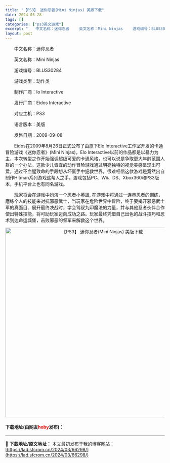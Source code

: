 ```yaml
---
title: "【PS3】 迷你忍者(Mini Ninjas) 美版下载"
date: 2024-03-28
tags: []
categories: ["ps3英文游戏"]
excerpt: "　　中文名称：迷你忍者 　　英文名称：Mini Ninjas 　　游戏编号：BLUS30284 　　游戏类型：动作类 　　制作厂商：Io Interactive 　　发行厂商：Eidos Interactive 　　对应主机：PS3 　　语言版本：美版 　　发售日期：2009-09-08 　　Eid&hellip;"
layout: post
---
```


 <p>　　中文名称：迷你忍者</p> <p>　　英文名称：Mini Ninjas</p> <p>　　游戏编号：BLUS30284</p> <p>　　游戏类型：动作类</p> <p>　　制作厂商：Io Interactive</p> <p>　　发行厂商：Eidos Interactive</p> <p>　　对应主机：PS3</p> <p>　　语言版本：美版</p> <p>　　发售日期：2009-09-08</p> <p>　　Eidos在2009年8月26日正式公布了由旗下Elo Interactive工作室开发的卡通冒险游戏《迷你忍者》(Mini Ninjas)，Elo Interactive以前的作品都是以暴力为主，本次转型之作开始强调超级可爱的卡通风格，也可以说是争取更大年龄范围人群的一个办法。这款少儿皆宜的动作冒险游戏通过明亮独特的视觉美感呈现出可爱，通过不血腥致命的手段想从坏蛋手中拯救世界，很难相信这款游戏是竟然出自制作Hitman系列游戏这帮人之手。游戏包括PC、Wii、DS、Xbox360和PS3版本，手机平台上也有同名游戏。</p> <p>　　玩家将会在游戏中扮演一个忍者小英雄, 在游戏中将通过一连串忍者的训练，磨练个人的技能来对抗邪恶武士，当玩家在危险世界中冒险，终于要揭开邪恶武士军的真面目、展开最终决战时，学会驾驭九印魔法的力量，并与其他忍者伙伴合作使出特殊技能，将可助玩家迈向成功之路。玩家最终凭借自己出色的战斗技巧和忍术到达命运城堡，击败邪恶的督军来解救这个世界。</p> <p align="center"><img align="" border="0" src="https://lad.sfcrom.cn/wp-content/uploads/2024/03/20240328_66051bb202319.jpg" width="597" alt="【PS3】 迷你忍者(Mini Ninjas) 美版下载" /></p> <p><h4>下载地址(由网友<font color="red">hoby</font>发布)：</h4></p> 

---
📖 **下载地址/原文地址：** 本文最初发布于我的博客网站：[https://lad.sfcrom.cn/2024/03/66298/](https://lad.sfcrom.cn/2024/03/66298/)
